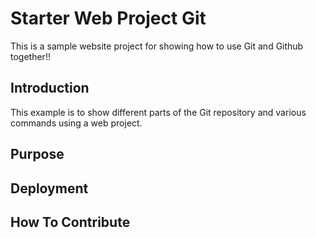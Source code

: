 # Starter Web Project Git

This is a sample website project for
showing how to use Git and Github together!!

## Introduction

This example is to show different parts
of the Git repository and various commands
using a web project.

## Purpose

## Deployment

## How To Contribute